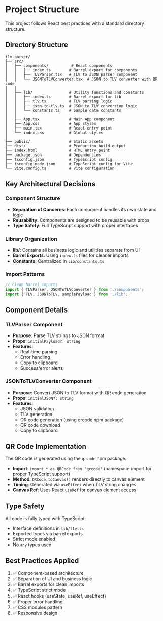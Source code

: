 # Project Structure

This project follows React best practices with a standard directory structure.

## Directory Structure

```
tlv-parser/
├── src/
│   ├── components/          # React components
│   │   ├── index.ts        # Barrel export for components
│   │   ├── TLVParser.tsx   # TLV to JSON parser component
│   │   └── JSONToTLVConverter.tsx  # JSON to TLV converter with QR code
│   │
│   ├── lib/                # Utility functions and constants
│   │   ├── index.ts        # Barrel export for lib
│   │   ├── tlv.ts          # TLV parsing logic
│   │   ├── json-to-tlv.ts  # JSON to TLV conversion logic
│   │   └── constants.ts    # Sample data constants
│   │
│   ├── App.tsx             # Main App component
│   ├── App.css             # App styles
│   ├── main.tsx            # React entry point
│   └── index.css           # Global styles
│
├── public/                 # Static assets
├── dist/                   # Production build output
├── index.html              # HTML entry point
├── package.json            # Dependencies
├── tsconfig.json           # TypeScript config
├── tsconfig.node.json      # TypeScript config for Vite
└── vite.config.ts          # Vite configuration

```

## Key Architectural Decisions

### Component Structure
- **Separation of Concerns**: Each component handles its own state and logic
- **Reusability**: Components are designed to be reusable with props
- **Type Safety**: Full TypeScript support with proper interfaces

### Library Organization
- **lib/**: Contains all business logic and utilities separate from UI
- **Barrel Exports**: Using `index.ts` files for cleaner imports
- **Constants**: Centralized in `lib/constants.ts`

### Import Patterns
```typescript
// Clean barrel imports
import { TLVParser, JSONToTLVConverter } from './components';
import { TLV, JSONToTLV, samplePayload } from './lib';
```

## Component Details

### TLVParser Component
- **Purpose**: Parse TLV strings to JSON format
- **Props**: `initialPayload?: string`
- **Features**: 
  - Real-time parsing
  - Error handling
  - Copy to clipboard
  - Success/error alerts

### JSONToTLVConverter Component
- **Purpose**: Convert JSON to TLV format with QR code generation
- **Props**: `initialJSON?: string`
- **Features**:
  - JSON validation
  - TLV generation
  - QR code generation (using qrcode npm package)
  - QR code download
  - Copy to clipboard

## QR Code Implementation

The QR code is generated using the `qrcode` npm package:
- **Import**: `import * as QRCode from 'qrcode'` (namespace import for proper TypeScript support)
- **Method**: `QRCode.toCanvas()` renders directly to canvas element
- **Timing**: Generated via `useEffect` when TLV string changes
- **Canvas Ref**: Uses React `useRef` for canvas element access

## Type Safety

All code is fully typed with TypeScript:
- Interface definitions in `lib/tlv.ts`
- Exported types via barrel exports
- Strict mode enabled
- No `any` types used

## Best Practices Applied

1. ✅ Component-based architecture
2. ✅ Separation of UI and business logic
3. ✅ Barrel exports for clean imports
4. ✅ TypeScript strict mode
5. ✅ React hooks (useState, useRef, useEffect)
6. ✅ Proper error handling
7. ✅ CSS modules pattern
8. ✅ Responsive design
